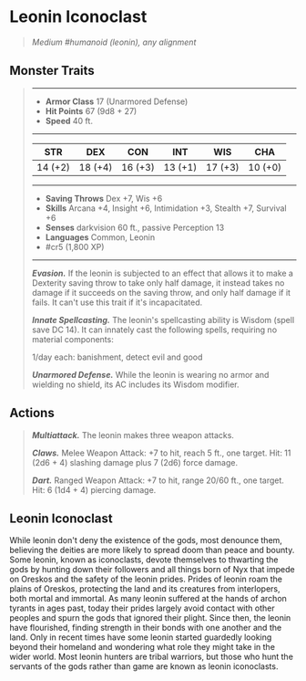 # Leonin Iconoclast
>*Medium #humanoid (leonin), any alignment*
## Monster Traits
>___
>- **Armor Class** 17 (Unarmored Defense)
>- **Hit Points** 67 (9d8 + 27)
>- **Speed** 40 ft.
>___
>|STR|DEX|CON|INT|WIS|CHA|
>|:---:|:---:|:---:|:---:|:---:|:---:|
>|14 (+2)|18 (+4)|16 (+3)|13 (+1)|17 (+3)|10 (+0)|
>___
>- **Saving Throws** Dex +7, Wis +6
>- **Skills** Arcana +4, Insight +6, Intimidation +3, Stealth +7, Survival +6
>- **Senses** darkvision 60 ft., passive Perception 13
>- **Languages** Common, Leonin
>- #cr5 (1,800 XP)
>___
>***Evasion.*** If the leonin is subjected to an effect that allows it to make a Dexterity saving throw to take only half damage, it instead takes no damage if it succeeds on the saving throw, and only half damage if it fails. It can't use this trait if it's incapacitated.  
>
>***Innate Spellcasting.*** The leonin's spellcasting ability is Wisdom (spell save DC 14). It can innately cast the following spells, requiring no material components:  
>
>1/day each: banishment, detect evil and good  
>
>
>***Unarmored Defense.*** While the leonin is wearing no armor and wielding no shield, its AC includes its Wisdom modifier.  
>
## Actions
>***Multiattack.*** The leonin makes three weapon attacks.  
>
>***Claws.*** Melee Weapon Attack: +7 to hit, reach 5 ft., one target. Hit: 11 (2d6 + 4) slashing damage plus 7 (2d6) force damage.  
>
>***Dart.*** Ranged Weapon Attack: +7 to hit, range 20/60 ft., one target. Hit: 6 (1d4 + 4) piercing damage.
## Leonin Iconoclast
While leonin don't deny the existence of the gods, most denounce them, believing the deities are more likely to spread doom than peace and bounty. Some leonin, known as iconoclasts, devote themselves to thwarting the gods by hunting down their followers and all things born of Nyx that impede on Oreskos and the safety of the leonin prides.
Prides of leonin roam the plains of Oreskos, protecting the land and its creatures from interlopers, both mortal and immortal. As many leonin suffered at the hands of archon tyrants in ages past, today their prides largely avoid contact with other peoples and spurn the gods that ignored their plight. Since then, the leonin have flourished, finding strength in their bonds with one another and the land. Only in recent times have some leonin started guardedly looking beyond their homeland and wondering what role they might take in the wider world.
Most leonin hunters are tribal warriors, but those who hunt the servants of the gods rather than game are known as leonin iconoclasts.
